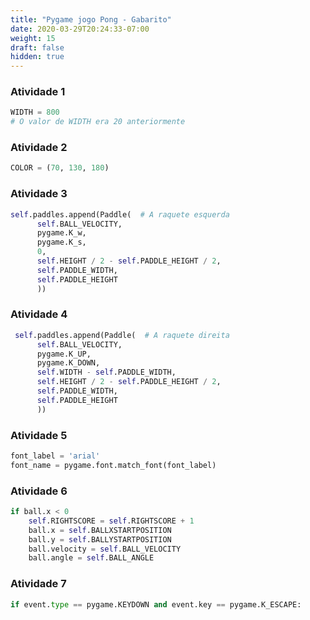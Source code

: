 ```yaml
---
title: "Pygame jogo Pong - Gabarito"
date: 2020-03-29T20:24:33-07:00
weight: 15
draft: false
hidden: true
---
```


### Atividade 1

```python
WIDTH = 800 
# O valor de WIDTH era 20 anteriormente
```

### Atividade 2

```python
COLOR = (70, 130, 180)
```

### Atividade 3

```python
self.paddles.append(Paddle(  # A raquete esquerda
      self.BALL_VELOCITY,
      pygame.K_w,
      pygame.K_s,
      0,
      self.HEIGHT / 2 - self.PADDLE_HEIGHT / 2,
      self.PADDLE_WIDTH,
      self.PADDLE_HEIGHT
      ))
```

### Atividade 4

```python
 self.paddles.append(Paddle(  # A raquete direita
      self.BALL_VELOCITY,
      pygame.K_UP,
      pygame.K_DOWN,
      self.WIDTH - self.PADDLE_WIDTH,
      self.HEIGHT / 2 - self.PADDLE_HEIGHT / 2,
      self.PADDLE_WIDTH,
      self.PADDLE_HEIGHT
      ))
```

### Atividade 5

```python
font_label = 'arial'
font_name = pygame.font.match_font(font_label)
```

### Atividade 6

```python
if ball.x < 0
    self.RIGHTSCORE = self.RIGHTSCORE + 1
    ball.x = self.BALLXSTARTPOSITION
    ball.y = self.BALLYSTARTPOSITION
    ball.velocity = self.BALL_VELOCITY
    ball.angle = self.BALL_ANGLE
```

### Atividade 7

```python
if event.type == pygame.KEYDOWN and event.key == pygame.K_ESCAPE:
```
